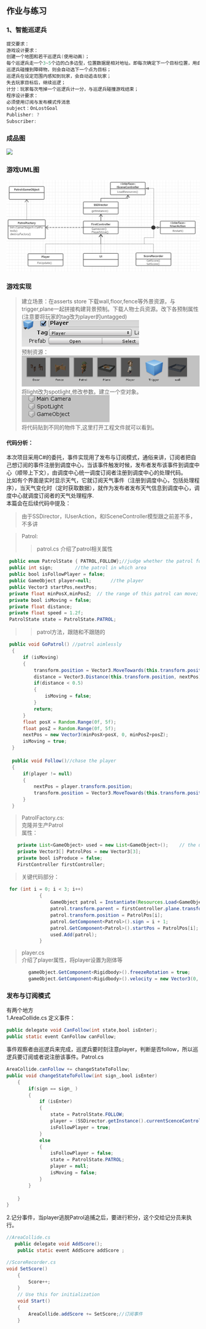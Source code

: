 ## 作业与练习
### 1、智能巡逻兵
~~~c
提交要求：
游戏设计要求：
创建一个地图和若干巡逻兵(使用动画)；
每个巡逻兵走一个3~5个边的凸多边型，位置数据是相对地址。即每次确定下一个目标位置，用自己当前位置为原点计算；
巡逻兵碰撞到障碍物，则会自动选下一个点为目标；
巡逻兵在设定范围内感知到玩家，会自动追击玩家；
失去玩家目标后，继续巡逻；
计分：玩家每次甩掉一个巡逻兵计一分，与巡逻兵碰撞游戏结束；
程序设计要求：
必须使用订阅与发布模式传消息
subject：OnLostGoal
Publisher: ?
Subscriber: 
~~~

### 成品图
![](1.gif)


### 游戏UML图
![](5.PNG)

### 游戏实现
> 建立场景：在asserts store 下载wall,floor,fence等外景资源，与 trigger,plane一起拼接构建背景预制。下载人物士兵资源。改下各预制属性(注意要将玩家的tag改为player的untagged)<br>
>   ![](3.PNG) <br>
> 预制资源：
>  ![](2.PNG)
> 将light改为spotlight,修改参数。建立一个空对象。<br>
>  ![](1.PNG)   <br>
>将代码贴到不同的物件下,这里打开工程文件就可以看到。

#### 代码分析：
本次项目采用C#的委托，事件实现用了发布与订阅模式，通俗来讲，订阅者把自己想订阅的事件注册到调度中心，当该事件触发时候，发布者发布该事件到调度中心（顺带上下文），由调度中心统一调度订阅者注册到调度中心的处理代码。<br>
比如有个界面是实时显示天气，它就订阅天气事件（注册到调度中心，包括处理程序），当天气变化时（定时获取数据），就作为发布者发布天气信息到调度中心，调度中心就调度订阅者的天气处理程序.<br>
本篇会在后续代码中提及：

>由于SSDirector，IUserAction，和ISceneController模型跟之前差不多，不多讲

>Patrol:
>>patrol.cs
>>介绍了patrol相关属性
   ~~~java
    public enum PatrolState { PATROL,FOLLOW};//judge whether the patrol follows 
    public int sign;        //the patrol in which area
    public bool isFollowPlayer = false;
    public GameObject player=null;       //the player
    public Vector3 startPos,nextPos;
    private float minPosX,minPosZ;  // the range of this patrol can move;
    private bool isMoving = false;
    private float distance;
    private float speed = 1.2f;
    PatrolState state = PatrolState.PATROL;
   ~~~
>>patrol方法，跟随和不跟随的
  ~~~java 
   public void GoPatrol() //patrol aimlessly
    {
        if (isMoving)
        {
            transform.position = Vector3.MoveTowards(this.transform.position, nextPos, speed * Time.deltaTime);
            distance = Vector3.Distance(this.transform.position, nextPos);
            if(distance < 0.5)
            {
                isMoving = false;
            }
            return;
        }
        float posX = Random.Range(0f, 5f);
        float posZ = Random.Range(0f, 5f);
        nextPos = new Vector3(minPosX+posX, 0, minPosZ+posZ);
        isMoving = true;    
    }

    public void Follow()//chase the player
    {
        if(player != null)
        {
            nextPos = player.transform.position;
            transform.position = Vector3.MoveTowards(this.transform.position, nextPos, speed * Time.deltaTime);
        }
    }
  ~~~
>PatrolFactory.cs:<br>
>克隆并生产Patrol<br>
>属性：
~~~java
    private List<GameObject> used = new List<GameObject>();    // the used patrol
    private Vector3[] PatrolPos = new Vector3[3];
    private bool isProduce = false;
    FirstController firstController;
~~~
>关键代码部分：
~~~java
 for (int i = 0; i < 3; i++)
            {
                GameObject patrol = Instantiate(Resources.Load<GameObject>("Prefabs/Patrol"));
                patrol.transform.parent = firstController.plane.transform;
                patrol.transform.position = PatrolPos[i];
                patrol.GetComponent<Patrol>().sign = i + 1;
                patrol.GetComponent<Patrol>().startPos = PatrolPos[i];
                used.Add(patrol);
            }
~~~

>player.cs<br>
>介绍了player属性，将player设置为刚体等
~~~java
        gameObject.GetComponent<Rigidbody>().freezeRotation = true;
        gameObject.GetComponent<Rigidbody>().velocity = new Vector3(0, 0, 0);
~~~

### 发布与订阅模式
有两个地方<br>
1.AreaCollide.cs  定义事件：
~~~java
public delegate void CanFollow(int state,bool isEnter);
public static event CanFollow canFollow;
~~~
事件观察者由巡逻兵来完成，巡逻兵要时刻注意player，判断是否follow，所以巡逻兵要订阅或者说注册该事件。Patrol.cs
~~~java
AreaCollide.canFollow += changeStateToFollow;
public void changeStateToFollow(int sign_,bool isEnter)
    {
        if(sign == sign_ )
        {
            if (isEnter)
            {
                state = PatrolState.FOLLOW;
                player = (SSDirector.getInstance().currentScenceController as FirstController).player;
                isFollowPlayer = true;
            }           
            else
            {
                isFollowPlayer = false;
                state = PatrolState.PATROL;
                player = null;
                isMoving = false;
            }
        }
        
    }
}
~~~

2.记分事件，当player逃脱Patrol追捕之后，要进行积分，这个交给记分员来执行。
~~~java
//AreaCollide.cs
   public delegate void AddScore();
    public static event AddScore addScore ;
~~~

~~~java
//ScoreRecorder.cs
void SetScore()
    {
        Score++;
    }
    // Use this for initialization  
    void Start()
    {
        AreaCollide.addScore += SetScore;//订阅事件  
    }
~~~